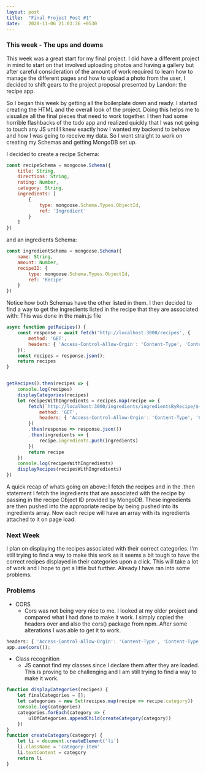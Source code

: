 ```yaml
---
layout: post
title:  "Final Project Post #1"
date:   2020-11-06 21:03:36 +0530
---
```


### This week - The ups and downs
This week was a great start for my final project. I did have a different project in mind to start on that involved uploading photos and having a gallery but after careful consideration of the amount of work required to learn how to manage the different pages and how to upload a photo from the user, I decided to shift gears to the project proposal presented by Landon: the recipe app.

So I began this week by getting all the boilerplate down and ready. I started creating the HTML and the overall look of the project. Doing this helps me to visualize all the final pieces that need to work together. I then had some horrible flashbacks of the todo app and realized quickly that I was not going to touch any JS until I knew exactly how I wanted my backend to behave and how I was geing to receive my data. So I went straight to work on creating my Schemas and getting MongoDB set up. 

I decided to create a recipe Schema:
```javascript
const recipeSchema = mongoose.Schema({
    title: String,
    directions: String,
    rating: Number,
    category: String,
    ingredients: [
        {
            type: mongoose.Schema.Types.ObjectId,
            ref: 'Ingredient'
        }
    ]
})
```
and an ingredients Schema:
```javascript
const ingredientSchema = mongoose.Schema({
    name: String,
    amount: Number,
    recipeID: {
        type: mongoose.Schema.Types.ObjectId,
        ref: 'Recipe'
    }
})
```
Notice how both Schemas have the other listed in them. I then decided to find a way to get the ingredients listed in the recipe that they are associated with:
This was done in the main.js file
```javascript
async function getRecipes() {
    const response = await fetch('http://localhost:3000/recipes', {
        method: 'GET',
        headers: { 'Access-Control-Allow-Orgin': 'Content-Type', 'Content-Type': 'application/json' },
    });
    const recipes = response.json();
    return recipes
}


getRecipes().then(recipes => {
    console.log(recipes)
    displayCategories(recipes)
    let recipesWithIngredients = recipes.map(recipe => {
        fetch(`http://localhost:3000/ingredients/ingredientsByRecipe/${recipe._id}`, {
            method: 'GET',
            headers: { 'Access-Control-Allow-Orgin': 'Content-Type', 'Content-Type': 'application/json' },
        })
        .then(response => response.json())
        .then(ingredients => {
            recipe.ingredients.push(ingredients)
        })
        return recipe
    })
    console.log(recipesWithIngredients)
    displayRecipes(recipesWithIngredients)
})
```
A quick recap of whats going on above: I fetch the recipes and in the .then statement I fetch the ingredients that are associated with the recipe by passing in the recipe Object ID provided by MongoDB. These ingredients are then pushed into the appropriate recipe by being pushed into its ingredients array. Now each recipe will have an array with its ingredients attached to it on page load. 


### Next Week
I plan on displaying the recipes associated with their correct categories. I'm still trying to find a way to make this work as it seems a bit tough to have the correct recipes displayed in their categories upon a click. This will take a lot of work and I hope to get a little but further. Already I have ran into some problems.

### Problems
- CORS
  - Cors was not being very nice to me. I looked at my older project and compared what I had done to make it work. I simply copied the headers over and also the cors() package from npm. After some alterations I was able to get it to work.
```javascript
headers: { 'Access-Control-Allow-Orgin': 'Content-Type', 'Content-Type': 'application/json' },
app.use(cors());
```
- Class recognition
  - JS cannot find my classes since I declare them after they are loaded. This is proving to be challenging and I am still trying to find a way to make it work.

```javascript
function displayCategories(recipes) {
    let finalCategories = [];
    let categories = new Set(recipes.map(recipe => recipe.category))
    console.log(categories)
    categories.forEach(category => {
        ulOfCategories.appendChild(createCategory(category))
    })
}
function createCategory(category) {
    let li = document.createElement('li')
    li.className = 'category-item'
    li.textContent = category
    return li
}
```
